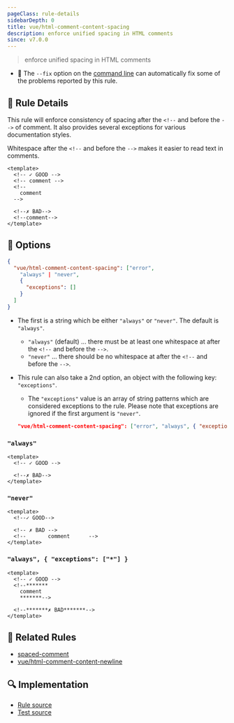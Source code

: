 ```yaml
---
pageClass: rule-details
sidebarDepth: 0
title: vue/html-comment-content-spacing
description: enforce unified spacing in HTML comments
since: v7.0.0
---
```

> enforce unified spacing in HTML comments

- :wrench: The `--fix` option on the [command line](https://eslint.org/docs/user-guide/command-line-interface#fixing-problems) can automatically fix some of the problems reported by this rule.

## :book: Rule Details

This rule will enforce consistency of spacing after the `<!--` and before the `-->` of comment. It also provides several exceptions for various documentation styles.

Whitespace after the `<!--` and before the `-->` makes it easier to read text in comments.

<eslint-code-block fix :rules="{'vue/html-comment-content-spacing': ['error']}">

```vue
<template>
  <!-- ✓ GOOD -->
  <!-- comment -->
  <!--
    comment
  -->

  <!--✗ BAD-->
  <!--comment-->
</template>
```

</eslint-code-block>

## :wrench: Options

```json
{
  "vue/html-comment-content-spacing": ["error",
    "always" | "never",
    {
      "exceptions": []
    }
  ]
}
```

- The first is a string which be either `"always"` or `"never"`. The default is `"always"`.
    - `"always"` (default) ... there must be at least one whitespace at after the `<!--` and before the `-->`.
    - `"never"` ... there should be no whitespace at after the `<!--` and before the `-->`.


- This rule can also take a 2nd option, an object with the following key: `"exceptions"`.
    - The `"exceptions"` value is an array of string patterns which are considered exceptions to the rule.
    Please note that exceptions are ignored if the first argument is `"never"`.

    ```json
    "vue/html-comment-content-spacing": ["error", "always", { "exceptions": ["*"] }]
    ```

### `"always"`

<eslint-code-block fix :rules="{'vue/html-comment-content-spacing': ['error', 'always']}">

```vue
<template>
  <!-- ✓ GOOD -->

  <!--✗ BAD-->
</template>
```

</eslint-code-block>

### `"never"`

<eslint-code-block fix :rules="{'vue/html-comment-content-spacing': ['error', 'never']}">

```vue
<template>
  <!--✓ GOOD-->

  <!-- ✗ BAD -->
  <!--       comment      -->
</template>
```

</eslint-code-block>

### `"always", { "exceptions": ["*"] }`

<eslint-code-block fix :rules="{'vue/html-comment-content-spacing': ['error', 'always', { 'exceptions': ['*'] }]}">

```vue
<template>
  <!-- ✓ GOOD -->
  <!--*******
    comment
    *******-->

  <!--*******✗ BAD*******-->
</template>
```

</eslint-code-block>

## :couple: Related Rules

- [spaced-comment](https://eslint.org/docs/rules/spaced-comment)
- [vue/html-comment-content-newline](./html-comment-content-newline.md)

## :mag: Implementation

- [Rule source](https://github.com/vuejs/eslint-plugin-vue/blob/master/lib/rules/html-comment-content-spacing.js)
- [Test source](https://github.com/vuejs/eslint-plugin-vue/blob/master/tests/lib/rules/html-comment-content-spacing.js)
